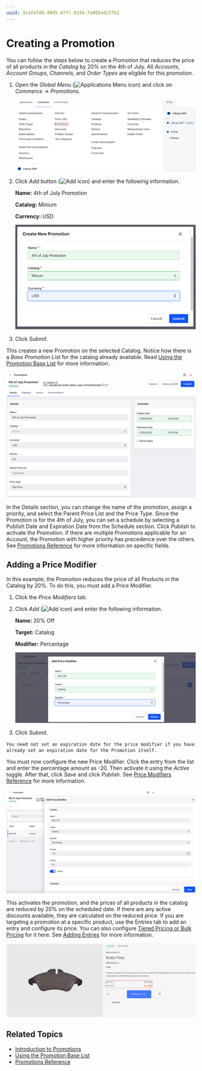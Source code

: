 ```yaml
---
uuid: 3caf47dd-49d5-477c-8334-7a985adc57b2
---
```

# Creating a Promotion

You can follow the steps below to create a *Promotion* that reduces the price of all products in the *Catalog* by 20% on the 4th of July. All *Accounts*, *Account Groups*, *Channels*, and *Order Types* are eligible for this promotion.

1. Open the *Global Menu* (![Applications Menu icon](../../images/icon-applications-menu.png)) and click on *Commerce* &rarr; *Promotions*.

   ![Click on Promotions from the Global Menu and create a new promotion.](./creating-a-promotion/images/01.png)

1. Click *Add* button (![Add icon](../../images/icon-add.png)) and enter the following information.

   **Name:** 4th of July Promotion

   **Catalog:** Minium

   **Currency:** USD

   ![Enter a name, catalog, and currency for the new promotion.](./creating-a-promotion/images/02.png)

1. Click *Submit*.

This creates a new Promotion on the selected Catalog. Notice how there is a *Base Promotion List* for the catalog already available. Read [Using the Promotion Base List](./using-the-promotion-base-list.md) for more information.

![You can change the name of the promotion, assign a priority, select the *Parent Price List*, and the *Price Type*.](./creating-a-promotion/images/03.png)

In the Details section, you can change the name of the promotion, assign a priority, and select the Parent Price List and the Price Type. Since the Promotion is for the 4th of July, you can set a schedule by selecting a Publish Date and Expiration Date from the Schedule section. Click *Publish* to activate the Promotion. If there are multiple Promotions applicable for an Account, the Promotion with higher priority has precedence over the others. See [Promotions Reference](./promotions-reference.md) for more information on specific fields.

## Adding a Price Modifier

In this example, the Promotion reduces the price of all Products in the Catalog by 20%. To do this, you must add a Price Modifier.

1. Click the *Price Modifiers* tab.

1. Click *Add* (![Add icon](../../images/icon-add.png)) and enter the following information.

   **Name:** 20% Off

   **Target:** Catalog

   **Modifier:** Percentage

   ![Enter a name, target, and modifier for the new price modifier.](./creating-a-promotion/images/04.png)

1. Click *Submit*.

```{note}
You need not set an expiration date for the price modifier if you have already set an expiration date for the Promotion itself.
```

You must now configure the new Price Modifier. Click the entry from the list and enter the percentage amount as -20. Then activate it using the *Active* toggle. After that, click *Save* and click *Publish*. See [Price Modifiers Reference](./promotions-reference.md#price-modifiers-reference) for more information.

![Configure the price modifier and activate it.](./creating-a-promotion/images/05.png)

This activates the promotion, and the prices of all products in the catalog are reduced by 20% on the scheduled date. If there are any active discounts available, they are calculated on the reduced price. If you are targeting a promotion at a specific product, use the Entries tab to add an entry and configure its price. You can also configure [Tiered Pricing or Bulk Pricing](./../using-price-tiers.md#bulk-pricing-vs-tier-pricing) for it here. See [Adding Entries](./using-the-promotion-base-list.md#adding-entries) for more information.

![The prices of all products in the catalog are reduced by 20% on the scheduled date](./creating-a-promotion/images/06.png)

## Related Topics

* [Introduction to Promotions](./introduction-to-promotions.md)
* [Using the Promotion Base List](./using-the-promotion-base-list.md)
* [Promotions Reference](./promotions-reference.md)
